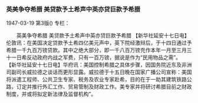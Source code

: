 ### 英美争夺希腊  美贷款予土希声中英亦贷巨款予希腊

1947-03-19
第3版()
专栏：

　　英美争夺希腊
    美贷款予土希声中英亦贷巨款予希腊
    【新华社延安十七日电】伦敦讯：在美国决定贷款予土希四亿美元声中，英下院经激辩后，于十四日通过予希腊一千九百万镑贷款。其中之绝大部分，即一千八百万镑充作本年一月至三月三十一日希反动政府内战之军费，只有一百万镑，据说是作为“民用物品之需”。
    【新华社延安十七日电】华府讯：美国控制希腊之具体步骤，因国务院近东及非洲司副司长威拉德之谈话而更形显露。威拉德于十五日晚在国家广播公司宣称：美国将派遣工程师、公共卫生专家、税务及农业专家赴希，目的在于一助其建筑铁路公路，订定并推行外汇工作、贸易管制及财政工作。美专家并将研讨希腊目前之财政制度，并或将拟定新法律及监督机构”。
